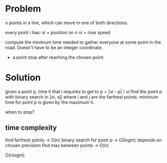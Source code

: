# Problem
n points in a line, which can move in one of both directions.

every point i has:
xi = position on n
vi = max speed

compute the minimum time needed to gather everyone at some point in the road. Doesn't have to be an integer coordinate.

- a point stop after reaching the chosen point.

# Solution
given a point p, time ti that i requires to get to p = |xi - p| / vi
find the point p with binary search in [xi, xj] where i and j are the farthest points.
minimum time for point p is given by the maximum ti.

when to stop?

## time complexity
find farthest points -> O(n)
binary search for point p -> O(logm) depends on chosen precision
find max between points -> O(n)

O(nlogm)